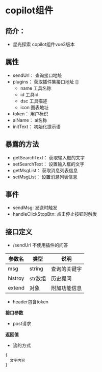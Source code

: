 # copilot组件

## 简介：
- 星光探索 copilot组件vue3版本

## 属性
- sendUrl：    查询接口地址
- plugins：   获取插件集接口地址 []
  - name  工具名称
  - id    工具id
  - dsc   工具描述
  - icon  图表地址
- token：  用户标识
- aiName：   ai名称
- initText：  初始化提示语
## 暴露的方法
- getSearchText：  获取输入框的文字
- setSearchText：  设置输入框的文字
- getMsgList： 获取消息列表信息
- setMsgList： 设置消息列表信息

## 事件
- sendMsg: 发送时触发
- handleClickStopBtn: 点击停止按钮时触发

## 接口定义
- /sendUrl  不使用插件的问答

| 参数名 | 类型   | 说明     |
| -- | ----- | ----- |
| msg | string | 查询的关键字 |
| histroy | str数组 | 历史提问 |
| extend | 对象 | 附加功能信息 |

- header包含token

**接口参数**
- post请求

**返回值**
- 流的方式
```js{4}
{
  文字内容
}
```



